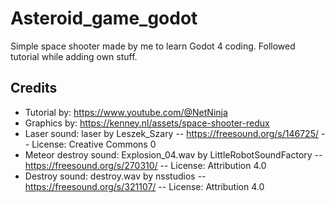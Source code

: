 # Asteroid_game_godot

Simple space shooter made by me to learn Godot 4 coding. Followed tutorial while adding own stuff.

## Credits

* Tutorial by: https://www.youtube.com/@NetNinja
* Graphics by: https://kenney.nl/assets/space-shooter-redux
* Laser sound: laser by Leszek_Szary -- https://freesound.org/s/146725/ -- License: Creative Commons 0
* Meteor destroy sound: Explosion_04.wav by LittleRobotSoundFactory -- https://freesound.org/s/270310/ -- License: Attribution 4.0
* Destroy sound: destroy.wav by nsstudios -- https://freesound.org/s/321107/ -- License: Attribution 4.0
